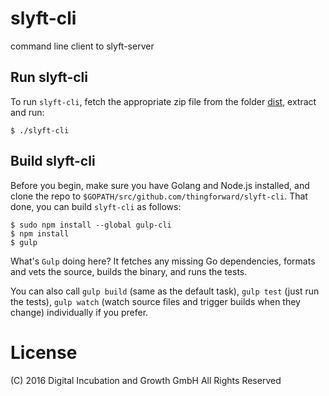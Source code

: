 # slyft-cli
command line client to slyft-server

## Run slyft-cli
To run `slyft-cli`, fetch the appropriate zip file from the folder [dist](dist), extract and run:
```
$ ./slyft-cli
```

## Build slyft-cli
Before you begin, make sure you have Golang and Node.js installed, and clone the repo to `$GOPATH/src/github.com/thingforward/slyft-cli`. That done, you can build `slyft-cli` as follows:
```
$ sudo npm install --global gulp-cli
$ npm install 
$ gulp
```

What's `Gulp` doing here? It fetches any missing Go dependencies, formats and vets the source, builds the binary, and runs the tests.

You can also call `gulp build` (same as the default task), `gulp test` (just run the tests), `gulp watch` (watch source files and trigger builds when they change) individually if you prefer.

# License
(C) 2016 Digital Incubation and Growth GmbH All Rights Reserved

